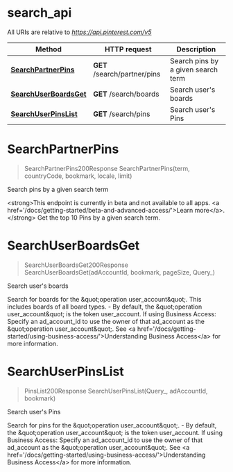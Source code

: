 # search_api

All URIs are relative to *https://api.pinterest.com/v5*

Method | HTTP request | Description
------------- | ------------- | -------------
[**SearchPartnerPins**](search_api.md#SearchPartnerPins) | **GET** /search/partner/pins | Search pins by a given search term
[**SearchUserBoardsGet**](search_api.md#SearchUserBoardsGet) | **GET** /search/boards | Search user&#39;s boards
[**SearchUserPinsList**](search_api.md#SearchUserPinsList) | **GET** /search/pins | Search user&#39;s Pins


<a name="SearchPartnerPins"></a>
# **SearchPartnerPins**
> SearchPartnerPins200Response SearchPartnerPins(term, countryCode, bookmark, locale, limit)

Search pins by a given search term

&lt;strong&gt;This endpoint is currently in beta and not available to all apps. &lt;a href&#x3D;&#39;/docs/getting-started/beta-and-advanced-access/&#39;&gt;Learn more&lt;/a&gt;.&lt;/strong&gt;  Get the top 10 Pins by a given search term.
<a name="SearchUserBoardsGet"></a>
# **SearchUserBoardsGet**
> SearchUserBoardsGet200Response SearchUserBoardsGet(adAccountId, bookmark, pageSize, Query_)

Search user&#39;s boards

Search for boards for the \&quot;operation user_account\&quot;. This includes boards of all board types. - By default, the \&quot;operation user_account\&quot; is the token user_account.  If using Business Access: Specify an ad_account_id to use the owner of that ad_account as the \&quot;operation user_account\&quot;. See &lt;a href&#x3D;&#39;/docs/getting-started/using-business-access/&#39;&gt;Understanding Business Access&lt;/a&gt; for more information.
<a name="SearchUserPinsList"></a>
# **SearchUserPinsList**
> PinsList200Response SearchUserPinsList(Query_, adAccountId, bookmark)

Search user&#39;s Pins

Search for pins for the \&quot;operation user_account\&quot;. - By default, the \&quot;operation user_account\&quot; is the token user_account.  If using Business Access: Specify an ad_account_id to use the owner of that ad_account as the \&quot;operation user_account\&quot;. See &lt;a href&#x3D;&#39;/docs/getting-started/using-business-access/&#39;&gt;Understanding Business Access&lt;/a&gt; for more information.
